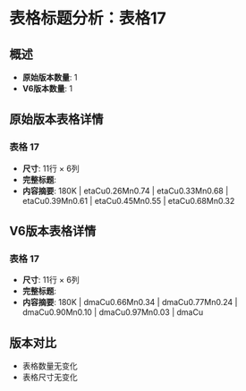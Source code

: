 # 表格标题分析：表格17

## 概述
- **原始版本数量**: 1
- **V6版本数量**: 1

## 原始版本表格详情

### 表格 17
- **尺寸**: 11行 × 6列
- **完整标题**: 
- **内容摘要**: 180K | etaCu0.26Mn0.74 | etaCu0.33Mn0.68 | etaCu0.39Mn0.61 | etaCu0.45Mn0.55 | etaCu0.68Mn0.32

## V6版本表格详情

### 表格 17
- **尺寸**: 11行 × 6列
- **完整标题**: 
- **内容摘要**: 180K | dmaCu0.66Mn0.34 | dmaCu0.77Mn0.24 | dmaCu0.90Mn0.10 | dmaCu0.97Mn0.03 | dmaCu

## 版本对比

- 表格数量无变化
- 表格尺寸无变化